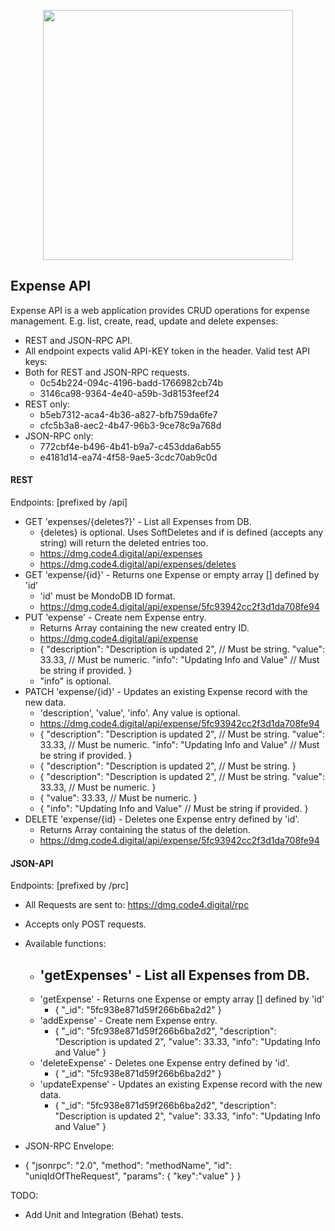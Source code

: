 <p align="center"><a href="https://laravel.com" target="_blank"><img src="https://raw.githubusercontent.com/laravel/art/master/logo-lockup/5%20SVG/2%20CMYK/1%20Full%20Color/laravel-logolockup-cmyk-red.svg" width="400"></a></p>



## Expense API

Expense API is a web application provides CRUD operations for expense management. 
E.g. list, create, read, update and delete expenses:

- REST and JSON-RPC API.
- All endpoint expects valid API-KEY token in the header.
Valid test API keys:
- Both for REST and JSON-RPC requests.
  - 0c54b224-094c-4196-badd-1766982cb74b
  - 3146ca98-9364-4e40-a59b-3d8153feef24
- REST only:
  - b5eb7312-aca4-4b36-a827-bfb759da6fe7
  - cfc5b3a8-aec2-4b47-96b3-9ce78c9a768d
- JSON-RPC only:
  - 772cbf4e-b496-4b41-b9a7-c453dda6ab55
  - e4181d14-ea74-4f58-9ae5-3cdc70ab9c0d

#### REST 

Endpoints: [prefixed by /api]
- GET 'expenses/{deletes?}' - List all Expenses from DB.
  - {deletes} is optional. Uses SoftDeletes and if is defined (accepts any string) will return the deleted entries too.
  - https://dmg.code4.digital/api/expenses 
  - https://dmg.code4.digital/api/expenses/deletes
- GET 'expense/{id}' - Returns one Expense or empty array [] defined by 'id'
  - 'id' must be MondoDB ID format.
  - https://dmg.code4.digital/api/expense/5fc93942cc2f3d1da708fe94
- PUT 'expense' -  Create nem Expense entry.
  - Returns Array containing the new created entry ID.
  - https://dmg.code4.digital/api/expense
  - {
        "description": "Description is updated 2", // Must be string.
        "value": 33.33, // Must be numeric.
        "info": "Updating Info and Value" // Must be string if provided.
    }
  - "info" is optional.
- PATCH 'expense/{id}' - Updates an existing Expense record with the new data.
  - 'description', 'value', 'info'. Any value is optional.
  - https://dmg.code4.digital/api/expense/5fc93942cc2f3d1da708fe94
  - {
        "description": "Description is updated 2", // Must be string.
        "value": 33.33, // Must be numeric.
        "info": "Updating Info and Value" // Must be string if provided.
    }
  - {
        "description": "Description is updated 2", // Must be string.
    }
  - {
        "description": "Description is updated 2", // Must be string.
        "value": 33.33, // Must be numeric.
    }
  - {
        "value": 33.33, // Must be numeric.
    }
  - {
        "info": "Updating Info and Value" // Must be string if provided.
    }
- DELETE 'expense/{id} - Deletes one Expense entry defined by 'id'.
  - Returns Array containing the status of the deletion.
  - https://dmg.code4.digital/api/expense/5fc93942cc2f3d1da708fe94

#### JSON-API 

Endpoints: [prefixed by /prc]
- All Requests are sent to: https://dmg.code4.digital/rpc
- Accepts only POST requests.
- Available functions:
  - 'getExpenses' - List all Expenses from DB.
    - 
  - 'getExpense' - Returns one Expense or empty array [] defined by 'id'
    - {
        "_id": "5fc938e871d59f266b6ba2d2"
      }
  - 'addExpense' - Create nem Expense entry.
    - {
        "_id": "5fc938e871d59f266b6ba2d2",
        "description": "Description is updated 2",
        "value": 33.33,
        "info": "Updating Info and Value"
      }
  - 'deleteExpense' - Deletes one Expense entry defined by 'id'.
    - {
        "_id": "5fc938e871d59f266b6ba2d2"
      }
  - 'updateExpense' - Updates an existing Expense record with the new data.
    - {
        "_id": "5fc938e871d59f266b6ba2d2",
        "description": "Description is updated 2",
        "value": 33.33,
        "info": "Updating Info and Value"
      }
      
- JSON-RPC Envelope:
 - {
       "jsonrpc": "2.0",
       "method": "methodName",
       "id": "uniqIdOfTheRequest",
       "params": {
           "key":"value"
       }
   }

TODO:
 - Add Unit and Integration (Behat) tests.
